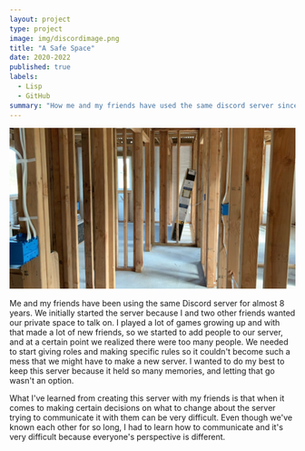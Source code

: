 ```yaml
---
layout: project
type: project
image: img/discordimage.png
title: "A Safe Space"
date: 2020-2022
published: true
labels:
  - Lisp
  - GitHub
summary: "How me and my friends have used the same discord server since 2016"
---
```


<img class="img-fluid" src="../img/insidehouseframe.JPG">

Me and my friends have been using the same Discord server for almost 8 years. We initially started the server because I and two other friends wanted our private space to talk on. I played a lot of games growing up and with that made a lot of new friends, so we started to add people to our server, and at a certain point 
we realized there were too many people. We needed to start giving roles and making specific rules so it couldn't become such a mess that we might have to make a new server. I wanted to do my best to keep this server because it held so many memories, and letting that go wasn't an option. 

What I've learned from creating this server with my friends is that when it comes to making certain decisions on what to change about the server trying to communicate it with them can be very difficult. Even though we've known each other for so long, I had to learn how to communicate and it's very difficult because
everyone's perspective is different.

